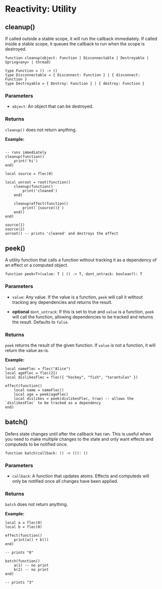 # Reactivity: Utility

## cleanup()

If called outside a stable scope, it will run the callback immediately. If called inside a stable scope, it queues the callback to run when the scope is destroyed.

```luau
function cleanup(object: Function | Disconnectable | Destroyable | Spring<any> | thread)

type Function = () -> ()
type Disconnectable = { Disconnect: Function } | { disconnect: Function }
type Destroyable = { Destroy: Function } | { destroy: Function }
```

### Parameters

-   `object`: An object that can be destroyed.

### Returns

`cleanup()` does not return anything.

**Example:**

```luau

-- runs immediately 
cleanup(function()
    print('hi')
end)

local source = flec(0)

local unroot = root(function()
    cleanup(function()
        print('cleaned')
    end)

    cleanup(effect(function()
        print(`{source()}`)
    end))
end)

source(1)
source(2)
unroot() -- prints 'cleaned' and destroys the effect 
```

## peek()

A utility function that calls a function without tracking it as a dependency of an effect or a computed object.

```luau
function peek<T>(value: T | () -> T, dont_untrack: boolean?): T
```

### Parameters

-   `value`: Any value. If the value is a function, `peek` will call it without tracking any dependencies and returns the result.

-  **optional** `dont_untrack`: If this is set to true and `value` is a function, `peek` will call the function, allowing dependencies to be tracked and returns the result. Defaults to `false`.

### Returns

`peek` returns the result of the given function. If `value` is not a function, it will return the value as-is.

**Example:**

```luau
local nameFlec = flec("Alice")
local ageFlec = flec(21)
local dislikesFlec = flec({ "hockey", "fish", "tarantulas" })

effect(function()
	local name = nameFlec()
	local age = peek(ageFlec)
    local dislikes = peek(dislikesFlec, true) -- allows the `dislikesFlec` to be tracked as a dependency
end)
```


## batch()

Defers state changes until after the callback has ran. This is useful when you need to make multiple changes to the state and only want effects and computeds to be notified once.

```luau
function batch(callback: () -> ()): ()
```

### Parameters

-   `callback`: A function that updates atoms. Effects and computeds will only be notified once all changes have been applied.

### Returns

`batch` does not return anything.


**Example:**

```luau
local a = flec(0)
local b = flec(0)

effect(function()
    print(a() + b())
end)

-- prints "0"

batch(function()
    a(1) -- no print
    b(2) -- no print
end)

-- prints "3"
```
